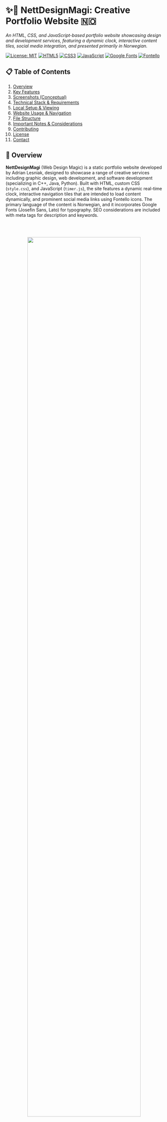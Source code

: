 # ✨🎨 NettDesignMagi: Creative Portfolio Website 🇳🇴
_An HTML, CSS, and JavaScript-based portfolio website showcasing design and development services, featuring a dynamic clock, interactive content tiles, social media integration, and presented primarily in Norwegian._

[![License: MIT](https://img.shields.io/badge/License-MIT-yellow.svg)](https://opensource.org/licenses/MIT)
[![HTML5](https://img.shields.io/badge/HTML5-E34F26.svg?logo=html5&logoColor=white)](https://developer.mozilla.org/en-US/docs/Web/Guide/HTML/HTML5)
[![CSS3](https://img.shields.io/badge/CSS3-1572B6.svg?logo=css3&logoColor=white)](https://developer.mozilla.org/en-US/docs/Web/CSS)
[![JavaScript](https://img.shields.io/badge/JavaScript-ES6%2B-F7DF1E.svg?logo=javascript&logoColor=black)](https://developer.mozilla.org/en-US/docs/Web/JavaScript)
[![Google Fonts](https://img.shields.io/badge/Google%20Fonts-Josefin%20Sans%20%7C%20Lato-4285F4.svg?logo=googlefonts)](https://fonts.google.com/)
[![Fontello](https://img.shields.io/badge/Icons-Fontello-1F77B4.svg)]() <!-- No official Fontello logo for shields.io, generic icon badge -->

## 📋 Table of Contents
1.  [Overview](#-overview)
2.  [Key Features](#-key-features)
3.  [Screenshots (Conceptual)](#-screenshots-conceptual)
4.  [Technical Stack & Requirements](#-technical-stack--requirements)
5.  [Local Setup & Viewing](#️-local-setup--viewing)
6.  [Website Usage & Navigation](#️-website-usage--navigation)
7.  [File Structure](#-file-structure)
8.  [Important Notes & Considerations](#-important-notes--considerations)
9.  [Contributing](#-contributing)
10. [License](#-license)
11. [Contact](#-contact)

## 📄 Overview

**NettDesignMagi** (Web Design Magic) is a static portfolio website developed by Adrian Lesniak, designed to showcase a range of creative services including graphic design, web development, and software development (specializing in C++, Java, Python). Built with HTML, custom CSS (`style.css`), and JavaScript (`timer.js`), the site features a dynamic real-time clock, interactive navigation tiles that are intended to load content dynamically, and prominent social media links using Fontello icons. The primary language of the content is Norwegian, and it incorporates Google Fonts (Josefin Sans, Lato) for typography. SEO considerations are included with meta tags for description and keywords.

<br><br>
<p align="center">
  <img src="screenshots/1.gif" width="85%">
</p>

## ✨ Key Features

*   ⏱️ **Dynamic Real-Time Clock**: Displays the current time in the header, updated every second via `timer.js`.
*   🧱 **Interactive Navigation Tiles**: Features four main navigation tiles/sections:
    *   "Hvem er vi?" (Who are we?)
    *   "Hva tilbyr vi?" (What do we offer?)
    *   "Vår portefølje" (Our portfolio)
    *   "Ta kontakt med oss" (Contact us)
    *   These tiles are intended to load content dynamically into a designated area using a JavaScript `loadContent()` function (implementation pending).
*   📱 **Social Media Integration**:
    *   Includes links to YouTube, Facebook, LinkedIn, and Twitter profiles.
    *   Utilizes Fontello icons for visually appealing social media links.
*   📝 **Main Content Section**:
    *   Presents a welcome message in Norwegian.
    *   Features a motivational quote by Mark Twain.
*   🦶 **Comprehensive Footer**:
    *   Displays copyright information.
    *   Provides a contact email address (`impersoftware@gmail.com`).
    *   Includes a collaboration invitation.
*   🔍 **SEO Meta Tags**:
    *   Includes `<meta name="description">` and `<meta name="keywords">` tags with relevant content (e.g., Graphic Design, Web Development, Software Development, C++, Java, Python) to improve search engine visibility.
*   🎨 **Custom Styling & Typography**:
    *   Styled with a custom stylesheet (`style.css`).
    *   Uses Fontello icons (`css/fontello.css` and associated font files).
    *   Employs Google Fonts: "Josefin Sans" and "Lato" for distinct typography, linked via `https://fonts.googleapis.com`.
*   🇳🇴 **Norwegian Content**: The primary language for UI text and content sections is Norwegian (though the HTML `lang` attribute is set to "en" in the provided notes).

## 🖼️ Screenshots (Conceptual)

_Screenshots of: the website's header with the dynamic clock and logo, the interactive navigation tiles, the main content area with the welcome message, the social media links, and the footer._

<p align="center">
  <img src="screenshots\1.jpg" width="300"/>
  <img src="screenshots\2.jpg" width="300"/>
  <img src="screenshots\3.jpg" width="300"/>
  <img src="screenshots\4.jpg" width="300"/>
  <img src="screenshots\5.jpg" width="300"/>
  <img src="screenshots\6.jpg" width="300"/>
  <img src="screenshots\7.jpg" width="300"/>
  <img src="screenshots\8.jpg" width="300"/>
</p>

## 🛠️ Technical Stack & Requirements

### Core Technologies:
*   **Structure**: HTML5
*   **Styling**: CSS3 (`style.css`, `css/fontello.css`)
*   **Interactivity**: JavaScript (ES6+) (`timer.js`)
*   **Fonts**: Google Fonts (Josefin Sans, Lato), Fontello (icon font)

### Requirements:
*   **Web Browser**: Any modern web browser (e.g., Google Chrome, Mozilla Firefox, Safari, Microsoft Edge).
*   **Internet Connection**: Required to load Google Fonts from `https://fonts.googleapis.com`. Fontello icons also rely on linked font files.
*   **Local Assets**: All specified CSS, JavaScript, and Fontello font files must be present in the correct locations relative to `index.html`.
    *   `style.css` (root directory or linked path)
    *   `css/fontello.css` (in `css/` subfolder)
    *   Fontello font files (e.g., `.eot`, `.svg`, `.ttf`, `.woff`, `.woff2`) must be in the `css/font/` (or similar, as configured by Fontello) directory relative to `fontello.css`.
    *   `timer.js` (root directory or linked path)

## ⚙️ Local Setup & Viewing

1.  **Clone or Download the Repository**:
    ```bash
    git clone <repository-url>
    cd <repository-directory>
    ```
    *(Replace `<repository-url>` and `<repository-directory>` with your specific details, or simply download the files into a local folder).*

2.  **Ensure Asset Placement**:
    *   Verify that `style.css` and `timer.js` are in the same directory as `index.html` (or update paths in `index.html` if they are in subfolders like `css/` or `js/`).
    *   Confirm that the `css/` subfolder exists and contains `fontello.css` and its associated font files (typically in a `font/` sub-subfolder within `css/`).
    *   *(No specific image assets like `.jpg` or `.png` were mentioned for the site structure itself, only external font/icon resources).*

3.  **Open in Browser or Host Locally**:
    *   **Directly in Browser**: You can usually open `index.html` directly in your web browser (File > Open File).
    *   **Using a Simple HTTP Server (Recommended for proper asset loading and JS behavior)**:
        If you have Python installed, navigate to the project's root directory in your terminal and run:
        ```bash
        python -m http.server 8000
        ```
        Then, open your web browser and go to `http://localhost:8000`.
    *   Alternatively, use any other local web server solution (e.g., Live Server extension in VS Code, XAMPP/MAMP htdocs).

## 💡 Website Usage & Navigation

1.  Open `index.html` in your web browser using one of the methods described above.
2.  **Interface**:
    *   **Header**: Displays the "NettDesignMagi" logo/title and the dynamic real-time clock.
    *   **Navigation Tiles**: Four prominent clickable tiles: "Hvem er vi?", "Hva tilbyr vi?", "Vår portefølje", and "Ta kontakt med oss".
    *   **Main Content Area**: Initially shows a welcome message in Norwegian and a Mark Twain quote. This area is intended to be updated when navigation tiles are clicked.
    *   **Social Media Links**: Icons for YouTube, Facebook, LinkedIn, and Twitter, linking to external profiles.
    *   **Footer**: Contains copyright information, a contact email (`impersoftware@gmail.com`), and a collaboration invitation.
3.  **Actions**:
    *   **View Clock**: Observe the real-time clock in the header.
    *   **Click Navigation Tiles**: Clicking on tiles like "Hvem er vi?" is intended to trigger the `loadContent()` JavaScript function to dynamically load new content into the main content area. *(Note: The `loadContent()` function itself needs to be implemented).*
    *   **Use Social Media Links**: Click on the social media icons to visit the respective external profiles.
    *   **Contact**: Use the email link in the footer to initiate contact.

## 🗂️ File Structure

The project is expected to have the following basic file structure:

*   `index.html`: The main HTML file containing the structure for the header, clock, navigation tiles, content area, social links, and footer.
*   `style.css`: The primary custom CSS file for styling all visual elements of the website.
*   `css/` (subfolder):
    *   `fontello.css`: CSS styles for the Fontello icons.
    *   `font/` (sub-subfolder, or similar path configured by Fontello): Contains the Fontello font files (e.g., `fontello.eot`, `fontello.ttf`, `fontello.woff`, `fontello.woff2`, `fontello.svg`).
*   `timer.js`: The JavaScript file responsible for the dynamic clock functionality and potentially the `loadContent()` function.
*   `README.md`: This documentation file.

## 📝 Important Notes & Considerations

*   **Language Mix**: The HTML document's `lang` attribute is set to "en" (English), but the visible content (titles, navigation, welcome message) is primarily in Norwegian. This could be harmonized for better accessibility and SEO by setting `lang="no"`.
*   **`loadContent()` Functionality**: The `loadContent()` JavaScript function, referenced by the navigation tiles, is **not defined** in the provided overview. This is a critical piece of interactivity that needs to be implemented in `timer.js` or a separate JavaScript file for the dynamic content loading to work.
*   **Placeholder Navigation**: The dynamic content loading for tiles is currently a placeholder concept until `loadContent()` is implemented. The target content for each tile also needs to be created (e.g., as separate HTML snippets, JSON data, or embedded in the JS).
*   **Social Media URLs**: The URLs for the social media links are hardcoded in `index.html`. These should be verified for accuracy and updated as needed.
*   **Fontello Setup**: Fontello icon integration requires not only `fontello.css` but also the associated font files (`.eot`, `.ttf`, `.woff`, etc.) to be correctly placed (usually in a `font/` subfolder relative to `fontello.css`) and linked by the CSS.
*   **Google Fonts Dependency**: The site relies on an internet connection to fetch "Josefin Sans" and "Lato" from Google Fonts. Consider adding local fallback fonts in `style.css` for offline viewing or improved performance.
*   **Static Nature**: This is primarily a static website. The "dynamic content loading" via JavaScript would still fetch static content or manipulate the DOM on the client side. True dynamic features (like a CMS or user accounts) would require a backend system.
*   **Assumed Files**: The functionality heavily depends on the content of `style.css` and `timer.js`, which are assumed to be provided/implemented but not detailed in the overview.

## 🤝 Contributing

Contributions to **NettDesignMagi** are welcome! If you have ideas for:

*   Implementing the `loadContent()` JavaScript function and creating content for each tile.
*   Adding more portfolio items or service details.
*   Improving the CSS styling, responsiveness, or animations.
*   Optimizing asset loading or providing local font fallbacks.
*   Enhancing SEO or accessibility.

1.  Fork the repository.
2.  Create a new branch for your feature (`git checkout -b feature/YourDesignIdea`).
3.  Make your changes (HTML, CSS, JS).
4.  Commit your changes (`git commit -m 'Feature: Implement YourDesignIdea'`).
5.  Push to the branch (`git push origin feature/YourDesignIdea`).
6.  Open a Pull Request.

## 📃 License

This project is licensed under the **MIT License**.
(If you have a `LICENSE` file in your repository, refer to it: `See the LICENSE file for details.`)

## 📧 Contact

Project developed by **Adrian Lesniak**.
For questions or feedback, please open an issue on the GitHub repository.

---
🌟 _Crafting digital magic with design and code!_
